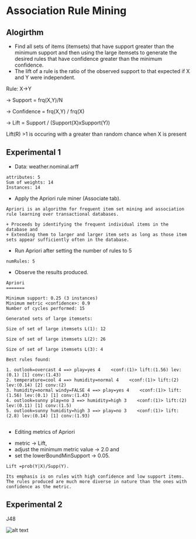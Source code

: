 # Association Rule Mining
## Alogirthm
+ Find all sets of items (itemsets) that have support greater than the minimum support and then using the large itemsets to generate the desired rules that have confidence greater than the minimum confidence. 
+ The lift of a rule is the ratio of the observed support to that expected if X and Y were independent.  

Rule:
X&rightarrow;Y

&rightarrow; Support = frq(X,Y)/N

&rightarrow; Confidence = frq(X,Y) / frq(X)

&rightarrow; Lift = Support / (Support(X)xSupport(Y)) 

Lift(R) >1 is occuring with a greater than random chance when X is present

## Experimental 1

+ Data: weather.nominal.arff 
```
attributes: 5
Sum of weights: 14
Instances: 14
```

+ Apply the Apriori rule miner (Associate tab).
```
Apriori is an algorithm for frequent item set mining and association rule learning over transactional databases. 

+ Proceeds by identifying the frequent individual items in the database and 
+ Extending them to larger and larger item sets as long as those item sets appear sufficiently often in the database.
```

+ Run Apriori after setting the number of rules to 5 
```
numRules: 5

```

+ Observe the results produced. 
```
Apriori
=======

Minimum support: 0.25 (3 instances)
Minimum metric <confidence>: 0.9
Number of cycles performed: 15

Generated sets of large itemsets:

Size of set of large itemsets L(1): 12

Size of set of large itemsets L(2): 26

Size of set of large itemsets L(3): 4

Best rules found:

1. outlook=overcast 4 ==> play=yes 4    <conf:(1)> lift:(1.56) lev:(0.1) [1] conv:(1.43)
2. temperature=cool 4 ==> humidity=normal 4    <conf:(1)> lift:(2) lev:(0.14) [2] conv:(2)
3. humidity=normal windy=FALSE 4 ==> play=yes 4    <conf:(1)> lift:(1.56) lev:(0.1) [1] conv:(1.43)
4. outlook=sunny play=no 3 ==> humidity=high 3    <conf:(1)> lift:(2) lev:(0.11) [1] conv:(1.5)
5. outlook=sunny humidity=high 3 ==> play=no 3    <conf:(1)> lift:(2.8) lev:(0.14) [1] conv:(1.93)


```
+ Editing metrics of Apriori

* metric &rightarrow; Lift, 
* adjust the minimum metric value &rightarrow; 2.0 and 
* set the lowerBoundMinSupport &rightarrow; 0.05.  
```
Lift =prob(Y|X)/Supp(Y). 

Its emphasis is on rules with high confidence and low support items. 
The rules produced are much more diverse in nature than the ones with confidence as the metric.
```
## Experimental 2

J48

![alt text](https://github.com/nglthu/DataMiningMachineLearning/blob/master/associateRuleMining/treeView_J48.png)
